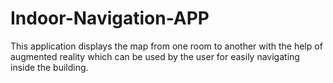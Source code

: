 # Indoor-Navigation-APP
This application displays the map from one room to another with the help of augmented reality which can be used by the user for easily navigating inside the building.
